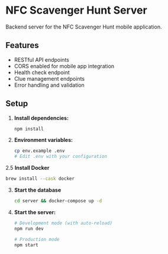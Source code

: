 # NFC Scavenger Hunt Server

Backend server for the NFC Scavenger Hunt mobile application.

## Features

- RESTful API endpoints
- CORS enabled for mobile app integration
- Health check endpoint
- Clue management endpoints
- Error handling and validation

## Setup

1. **Install dependencies:**

   ```bash
   npm install
   ```

2. **Environment variables:**

   ```bash
   cp env.example .env
   # Edit .env with your configuration
   ```

2.5 **Install Docker**

```bash
brew install --cask docker
```

3. **Start the database**

   ```bash
   cd server && docker-compose up -d
   ```

4. **Start the server:**

   ```bash
   # Development mode (with auto-reload)
   npm run dev

   # Production mode
   npm start
   ```
